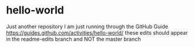 # hello-world
Just another repository
I am just running through the GitHub Guide
https://guides.github.com/activities/hello-world/
these edits should appear in the 
readme-edits branch
and NOT the master branch
